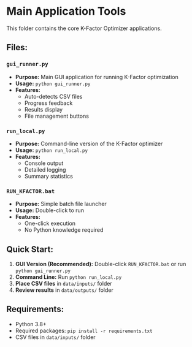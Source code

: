 # Main Application Tools

This folder contains the core K-Factor Optimizer applications.

## Files:

### `gui_runner.py`
- **Purpose:** Main GUI application for running K-Factor optimization
- **Usage:** `python gui_runner.py`
- **Features:** 
  - Auto-detects CSV files
  - Progress feedback
  - Results display
  - File management buttons

### `run_local.py`
- **Purpose:** Command-line version of the K-Factor optimizer
- **Usage:** `python run_local.py`
- **Features:**
  - Console output
  - Detailed logging
  - Summary statistics

### `RUN_KFACTOR.bat`
- **Purpose:** Simple batch file launcher
- **Usage:** Double-click to run
- **Features:**
  - One-click execution
  - No Python knowledge required

## Quick Start:

1. **GUI Version (Recommended):** Double-click `RUN_KFACTOR.bat` or run `python gui_runner.py`
2. **Command Line:** Run `python run_local.py`
3. **Place CSV files** in `data/inputs/` folder
4. **Review results** in `data/outputs/` folder

## Requirements:
- Python 3.8+
- Required packages: `pip install -r requirements.txt`
- CSV files in `data/inputs/` folder

